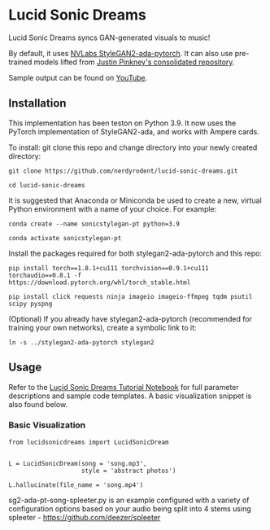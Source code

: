 # Lucid Sonic Dreams
Lucid Sonic Dreams syncs GAN-generated visuals to music!

By default, it uses [NVLabs StyleGAN2-ada-pytorch](https://github.com/NVlabs/stylegan2-ada-pytorch).
It can also use pre-trained models lifted from [Justin Pinkney's consolidated repository](https://github.com/justinpinkney/awesome-pretrained-stylegan2).

Sample output can be found on [YouTube](https://www.youtube.com/watch?v=SDf7a28cSVs).

## Installation  
  
This implementation has been teston on Python 3.9. It now uses the PyTorch implementation of StyleGAN2-ada, and works with Ampere cards.

To install:
git clone this repo and change directory into your newly created directory:

`git clone https://github.com/nerdyrodent/lucid-sonic-dreams.git`

`cd lucid-sonic-dreams`

It is suggested that Anaconda or Miniconda be used to create a new, virtual Python environment with a name of your choice. For example:

`conda create --name sonicstylegan-pt python=3.9`

`conda activate sonicstylegan-pt`

Install the packages required for both stylegan2-ada-pytorch and this repo:

`pip install torch==1.8.1+cu111 torchvision==0.9.1+cu111 torchaudio==0.8.1 -f https://download.pytorch.org/whl/torch_stable.html`

`pip install click requests ninja imageio imageio-ffmpeg tqdm psutil scipy pyspng`

(Optional) If you already have stylegan2-ada-pytorch (recommended for training your own networks), create a symbolic link to it:

`ln -s ../stylegan2-ada-pytorch stylegan2`


## Usage

Refer to the [Lucid Sonic Dreams Tutorial Notebook](https://colab.research.google.com/drive/1Y5i50xSFIuN3V4Md8TB30_GOAtts7RQD?usp=sharing) for full parameter descriptions and sample code templates. A basic visualization snippet is also found below.

### Basic Visualization

```
from lucidsonicdreams import LucidSonicDream


L = LucidSonicDream(song = 'song.mp3',
                    style = 'abstract photos')

L.hallucinate(file_name = 'song.mp4') 
```
sg2-ada-pt-song-spleeter.py is an example configured with a variety of configuration options based on your audio being split into 4 stems using spleeter - https://github.com/deezer/spleeter

